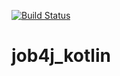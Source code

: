 [![Build Status](https://travis-ci.com/Sir-Hedgehog/job4j_kotlin.svg?branch=master)](https://travis-ci.com/Sir-Hedgehog/job4j_kotlin)
# job4j_kotlin
